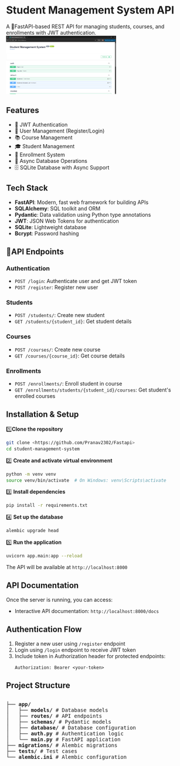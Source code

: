 # Student Management System API

A  🚀FastAPI-based REST API for managing students, courses, and enrollments with JWT authentication.
<img src="fastapi.png" alt="Alt Text" width="300" />
## Features

- 🔐 JWT Authentication
- 👥 User Management (Register/Login)
- 📚 Course Management
- 🎓 Student Management
- 📝 Enrollment System
- 🔄 Async Database Operations
- 🗄️ SQLite Database with Async Support

## Tech Stack

- **FastAPI**: Modern, fast web framework for building APIs
- **SQLAlchemy**: SQL toolkit and ORM
- **Pydantic**: Data validation using Python type annotations
- **JWT**: JSON Web Tokens for authentication
- **SQLite**: Lightweight database
- **Bcrypt**: Password hashing

## 📖API Endpoints

### Authentication
- `POST /login`: Authenticate user and get JWT token
- `POST /register`: Register new user

### Students
- `POST /students/`: Create new student
- `GET /students/{student_id}`: Get student details

### Courses
- `POST /courses/`: Create new course
- `GET /courses/{course_id}`: Get course details

### Enrollments
- `POST /enrollments/`: Enroll student in course
- `GET /enrollments/students/{student_id}/courses`: Get student's enrolled courses

## Installation & Setup

1️⃣**Clone the repository**
   ```bash
   git clone <https://github.com/Pranav2302/Fastapi>
   cd student-management-system
   ```

2️⃣ **Create and activate virtual environment**
   ```bash
   python -m venv venv
   source venv/bin/activate  # On Windows: venv\Scripts\activate
   ```

3️⃣ **Install dependencies**
   ```bash
   pip install -r requirements.txt
   ```

4️⃣ **Set up the database**
   ```bash
   alembic upgrade head
   ```

5️⃣ **Run the application**
   ```bash
   uvicorn app.main:app --reload
   ```

The API will be available at `http://localhost:8000`

## API Documentation

Once the server is running, you can access:
- Interactive API documentation: `http://localhost:8000/docs`

## Authentication Flow

1. Register a new user using `/register` endpoint
2. Login using `/login` endpoint to receive JWT token
3. Include token in Authorization header for protected endpoints:
   ```
   Authorization: Bearer <your-token>
   ```

## Project Structure
<div style="display: flex; justify-content: space-between; gap: 20px;">

<pre>
├── <strong>app/</strong>
│   ├── <strong>models/</strong> # Database models
│   ├── <strong>routes/</strong> # API endpoints
│   ├── <strong>schemas/</strong> # Pydantic models
│   ├── <strong>database/</strong> # Database configuration
│   ├── <strong>auth.py</strong> # Authentication logic
│   └── <strong>main.py</strong> # FastAPI application
├── <strong>migrations/</strong> # Alembic migrations
├── <strong>tests/</strong> # Test cases
└── <strong>alembic.ini</strong> # Alembic configuration
</pre>

<div>





